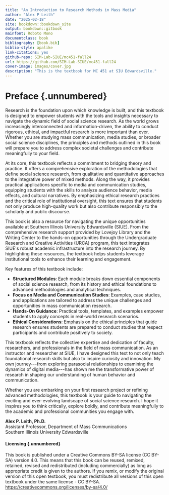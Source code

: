 ```yaml
---
title: "An Introduction to Research Methods in Mass Media"
author: "Alex P Leith"
date: "2025-02-18"
site: bookdown::bookdown_site
output: bookdown::gitbook
mainfont: Roboto Mono
documentclass: book
bibliography: [book.bib]
biblio-style: apalike
link-citations: yes
github-repo: SIM-Lab-SIUE/mc451-fall24
url: https://github.com/SIM-Lab-SIUE/mc451-fall24
cover-image: images/cover.jpg
description: "This is the textbook for MC 451 at SIU Edwardsville."
---
```


# Preface {.unnumbered}

Research is the foundation upon which knowledge is built, and this textbook is designed to empower students with the tools and insights necessary to navigate the dynamic field of social science research. As the world grows increasingly interconnected and information-driven, the ability to conduct rigorous, ethical, and impactful research is more important than ever. Whether you are studying mass communication, media studies, or broader social science disciplines, the principles and methods outlined in this book will prepare you to address complex societal challenges and contribute meaningfully to your field.

At its core, this textbook reflects a commitment to bridging theory and practice. It offers a comprehensive exploration of the methodologies that define social science research, from qualitative and quantitative approaches to the integrative power of mixed methods. Along the way, it provides practical applications specific to media and communication studies, equipping students with the skills to analyze audience behavior, media effects, and cultural narratives. By emphasizing ethical research practices and the critical role of institutional oversight, this text ensures that students not only produce high-quality work but also contribute responsibly to the scholarly and public discourse.

This book is also a resource for navigating the unique opportunities available at Southern Illinois University Edwardsville (SIUE). From the comprehensive research support provided by Lovejoy Library and the Writing Center to the hands-on opportunities through the Undergraduate Research and Creative Activities (URCA) program, this text integrates SIUE's robust academic infrastructure into the research journey. By highlighting these resources, the textbook helps students leverage institutional tools to enhance their learning and engagement.

Key features of this textbook include:

-   **Structured Modules**: Each module breaks down essential components of social science research, from its history and ethical foundations to advanced methodologies and analytical techniques.
-   **Focus on Media and Communication Studies**: Examples, case studies, and applications are tailored to address the unique challenges and opportunities in mass communication research.
-   **Hands-On Guidance**: Practical tools, templates, and examples empower students to apply concepts in real-world research scenarios.
-   **Ethical Considerations**: Emphasis on the ethical principles that guide research ensures students are prepared to conduct studies that respect participants and contribute positively to society.

This textbook reflects the collective expertise and dedication of faculty, researchers, and professionals in the field of mass communication. As an instructor and researcher at SIUE, I have designed this text to not only teach foundational research skills but also to inspire curiosity and innovation. My own journey---from exploring parasocial relationships to examining the dynamics of digital media---has shown me the transformative power of research in shaping our understanding of human behavior and communication.

Whether you are embarking on your first research project or refining advanced methodologies, this textbook is your guide to navigating the exciting and ever-evolving landscape of social science research. I hope it inspires you to think critically, explore boldly, and contribute meaningfully to the academic and professional communities you engage with.

**Alex P. Leith, Ph.D.**\
Assistant Professor, Department of Mass Communications\
Southern Illinois University Edwardsville

#### Licensing {.unnumbered}

This book is published under a Creative Commons BY-SA license (CC BY-SA) version 4.0. This means that this book can be reused, remixed, retained, revised and redistributed (including commercially) as long as appropriate credit is given to the authors. If you remix, or modify the original version of this open textbook, you must redistribute all versions of this open textbook under the same license - CC BY-SA. <https://creativecommons.org/licenses/by-sa/4.0/>

